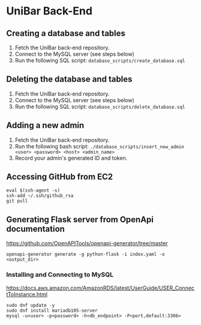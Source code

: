 # UniBar Back-End

## Creating a database and tables
1. Fetch the UniBar back-end repository.
2. Connect to the MySQL server (see steps below)
3. Run the following SQL script: `database_scripts/create_database.sql`

## Deleting the database and tables
1. Fetch the UniBar back-end repository.
2. Connect to the MySQL server (see steps below)
3. Run the following SQL script: `database_scripts/delete_database.sql`

## Adding a new admin
1. Fetch the UniBar back-end repository.
2. Run the following bash script:
`./database_scripts/insert_new_admin <user> <password> <host> <admin_name>`
3. Record your admin's generated ID and token.

## Accessing GitHub from EC2
```
eval $(ssh-agent -s)
ssh-add ~/.ssh/github_rsa
git pull
```

## Generating Flask server from OpenApi documentation
https://github.com/OpenAPITools/openapi-generator/tree/master

`openapi-generator generate -g python-flask -i index.yaml -o <output_dir>`

### Installing and Connecting to MySQL
https://docs.aws.amazon.com/AmazonRDS/latest/UserGuide/USER_ConnectToInstance.html


```
sudo dnf update -y
sudo dnf install mariadb105-server
mysql -u<user> -p<password> -h<db_endpoint> -P<port,default:3306>
```